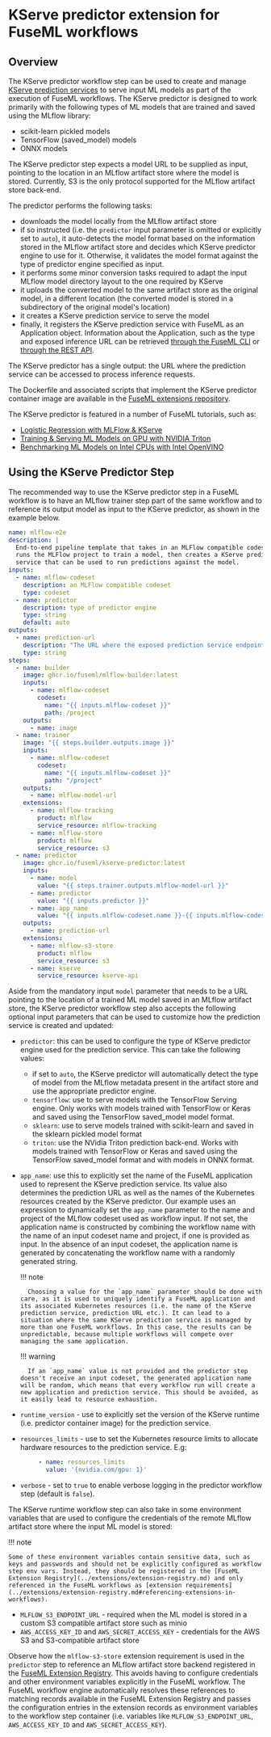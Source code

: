 # KServe predictor extension for FuseML workflows

## Overview

The KServe predictor workflow step can be used to create and manage [KServe prediction services](https://kserve.github.io/website/) to serve input ML models as part of the execution of FuseML workflows. The KServe predictor is designed to work primarily with the following types of ML models that are trained and saved using the MLflow library:

- scikit-learn pickled models
- TensorFlow (saved_model) models
- ONNX models

The KServe predictor step expects a model URL to be supplied as input, pointing to the location in an MLflow artifact store where the model is stored. Currently, S3 is the only protocol supported for the MLflow artifact store back-end.

The predictor performs the following tasks:

- downloads the model locally from the MLflow artifact store
- if so instructed (i.e. the `predictor` input parameter is omitted or explicitly set to `auto`), it auto-detects the model format based on the information stored in the MLflow artifact store and decides which KServe predictor engine to use for it. Otherwise, it validates the model format against the type of predictor engine specified as input.
- it performs some minor conversion tasks required to adapt the input MLflow model directory layout to the one required by KServe
- it uploads the converted model to the same artifact store as the original model, in a different location (the converted model is stored in a subdirectory of the original model's location)
- it creates a KServe prediction service to serve the model
- finally, it registers the KServe prediction service with FuseML as an Application object. Information about the Application, such as the type and exposed inference URL can be retrieved [through the FuseML CLI](../cli.md#applications) or [through the REST API](../api.md).

The KServe predictor has a single output: the URL where the prediction service can be accessed to process inference requests.

The Dockerfile and associated scripts that implement the KServe predictor container image are available in the [FuseML extensions repository](https://github.com/fuseml/extensions/tree/main/images/inference-services/kserve).

The KServe predictor is featured in a number of FuseML tutorials, such as:

- [Logistic Regression with MLFlow & KServe](../tutorials/kserve-basic.md)
- [Training & Serving ML Models on GPU with NVIDIA Triton](../tutorials/kserve-triton-gpu.md)
- [Benchmarking ML Models on Intel CPUs with Intel OpenVINO](../tutorials/openvino-mlflow.md)
## Using the KServe Predictor Step

The recommended way to use the KServe predictor step in a FuseML workflow is to have an MLflow trainer step part of the same workflow and to reference its output model as input to the KServe predictor, as shown in the example below.

```yaml
name: mlflow-e2e
description: |
  End-to-end pipeline template that takes in an MLFlow compatible codeset,
  runs the MLFlow project to train a model, then creates a KServe prediction
  service that can be used to run predictions against the model.
inputs:
  - name: mlflow-codeset
    description: an MLFlow compatible codeset
    type: codeset
  - name: predictor
    description: type of predictor engine
    type: string
    default: auto
outputs:
  - name: prediction-url
    description: "The URL where the exposed prediction service endpoint can be contacted to run predictions."
    type: string
steps:
  - name: builder
    image: ghcr.io/fuseml/mlflow-builder:latest
    inputs:
      - name: mlflow-codeset
        codeset:
          name: "{{ inputs.mlflow-codeset }}"
          path: /project
    outputs:
      - name: image
  - name: trainer
    image: "{{ steps.builder.outputs.image }}"
    inputs:
      - name: mlflow-codeset
        codeset:
          name: "{{ inputs.mlflow-codeset }}"
          path: "/project"
    outputs:
      - name: mlflow-model-url
    extensions:
      - name: mlflow-tracking
        product: mlflow
        service_resource: mlflow-tracking
      - name: mlflow-store
        product: mlflow
        service_resource: s3
  - name: predictor
    image: ghcr.io/fuseml/kserve-predictor:latest
    inputs:
      - name: model
        value: "{{ steps.trainer.outputs.mlflow-model-url }}"
      - name: predictor
        value: "{{ inputs.predictor }}"
      - name: app_name
        value: "{{ inputs.mlflow-codeset.name }}-{{ inputs.mlflow-codeset.project }}"
    outputs:
      - name: prediction-url
    extensions:
      - name: mlflow-s3-store
        product: mlflow
        service_resource: s3
      - name: kserve
        service_resource: kserve-api
```

Aside from the mandatory input `model` parameter that needs to be a URL pointing to the location of a trained ML model saved in an MLflow artifact store, the KServe predictor workflow step also accepts the following optional input parameters that can be used to customize how the prediction service is created and updated:

- `predictor`: this can be used to configure the type of KServe predictor engine used for the prediction service. This can take the following values:

    - if set to `auto`, the KServe predictor will automatically detect the type of model from the MLflow metadata present in the artifact store and use the appropriate predictor engine.
    - `tensorflow`: use to serve models with the TensorFlow Serving engine. Only works with models trained with TensorFlow or Keras and saved using the TensorFlow saved_model model format.
    - `sklearn`: use to serve models trained with scikit-learn and saved in the sklearn pickled model format
    - `triton`: use the NVidia Triton prediction back-end. Works with models trained with TensorFlow or Keras and saved using the TensorFlow saved_model format and with models in ONNX format.

- `app_name`: use this to explicitly set the name of the FuseML application used to represent the KServe prediction service. Its value also determines the prediction URL as well as the names of the Kubernetes resources created by the KServe predictor. Our example uses an expression to dynamically set the `app_name` parameter to the name and project of the MLflow codeset used as workflow input. If not set, the application name is constructed by combining the workflow name with the name of an input codeset name and project, if one is provided as input. In the absence of an input codeset, the application name is generated by concatenating the workflow name with a randomly generated string.

    !!! note

        Choosing a value for the `app_name` parameter should be done with care, as it is used to uniquely identify a FuseML application and its associated Kubernetes resources (i.e. the name of the KServe prediction service, prediction URL etc.). It can lead to a situation where the same KServe prediction service is managed by more than one FuseML workflows. In this case, the results can be unpredictable, because multiple workflows will compete over managing the same application.
        
    !!! warning
    
        If an `app_name` value is not provided and the predictor step doesn't receive an input codeset, the generated application name will be random, which means that every workflow run will create a new application and prediction service. This should be avoided, as it easily lead to resource exhaustion.

- `runtime_version` - use to explicitly set the version of the KServe runtime (i.e. predictor container image) for the prediction service.
- `resources_limits` - use to set the Kubernetes resource limits to allocate hardware resources to the prediction service. E.g:

    ```yaml
         - name: resources_limits
           value: '{nvidia.com/gpu: 1}'
    ```

- `verbose` - set to `true` to enable verbose logging in the predictor workflow step (default is `false`).

The KServe runtime workflow step can also take in some environment variables that are used to configure the credentials of the remote MLflow artifact store where the input ML model is stored:

!!! note

    Some of these environment variables contain sensitive data, such as keys and passwords and should not be explicitly configured as workflow step env vars. Instead, they should be registered in the [FuseML Extension Registry](../extensions/extension-registry.md) and only referenced in the FuseML workflows as [extension requirements](../extensions/extension-registry.md#referencing-extensions-in-workflows).

- `MLFLOW_S3_ENDPOINT_URL` - required when the ML model is stored in a custom S3 compatible artifact store such as minio
- `AWS_ACCESS_KEY_ID` and `AWS_SECRET_ACCESS_KEY` - credentials for the AWS S3 and S3-compatible artifact store

Observe how the `mlflow-s3-store` extension requirement is used in the `predictor` step to reference an MLflow artifact store backend registered in the [FuseML Extension Registry](../extensions/extension-registry.md). This avoids having to configure credentials and other environment variables explicitly in the FuseML workflow. The FuseML workflow engine automatically resolves these references to matching records available in the FuseML Extension Registry and passes the configuration entries in the extension records as environment variables to the workflow step container (i.e. variables like `MLFLOW_S3_ENDPOINT_URL`, `AWS_ACCESS_KEY_ID` and `AWS_SECRET_ACCESS_KEY`).

